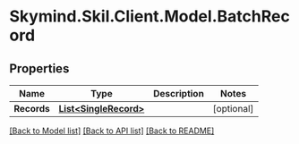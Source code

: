 # Skymind.Skil.Client.Model.BatchRecord
## Properties

Name | Type | Description | Notes
------------ | ------------- | ------------- | -------------
**Records** | [**List&lt;SingleRecord&gt;**](SingleRecord.md) |  | [optional] 

[[Back to Model list]](../README.md#documentation-for-models) [[Back to API list]](../README.md#documentation-for-api-endpoints) [[Back to README]](../README.md)

